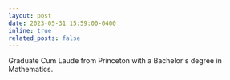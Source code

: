 ```yaml
---
layout: post
date: 2023-05-31 15:59:00-0400
inline: true
related_posts: false
---
```


Graduate Cum Laude from Princeton with a Bachelor's degree in Mathematics.